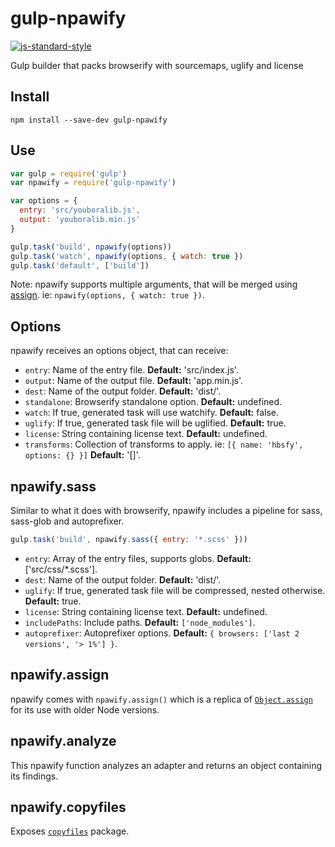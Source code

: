 # gulp-npawify
[![js-standard-style](https://img.shields.io/badge/code%20style-standard-brightgreen.svg)](http://standardjs.com)

Gulp builder that packs browserify with sourcemaps, uglify and license

## Install
```
npm install --save-dev gulp-npawify
```

## Use
```javascript
var gulp = require('gulp')
var npawify = require('gulp-npawify')

var options = {
  entry: 'src/youboralib.js',
  output: 'youboralib.min.js'
}

gulp.task('build', npawify(options))
gulp.task('watch', npawify(options, { watch: true })
gulp.task('default', ['build'])
```

Note: npawify supports multiple arguments, that will be merged using [assign](#npawifyassign). ie: `npawify(options, { watch: true })`.

## Options
npawify receives an options object, that can receive:

* `entry`: Name of the entry file. **Default:** 'src/index.js'.
* `output`: Name of the output file. **Default:** 'app.min.js'.
* `dest`: Name of the output folder. **Default:** 'dist/'.
* `standalone`: Browserify standalone option. **Default:** undefined.
* `watch`: If true, generated task will use watchify. **Default:** false.
* `uglify`: If true, generated task file will be uglified. **Default:** true.
* `license`: String containing license text. **Default:** undefined.
* `transforms`: Collection of transforms to apply. ie: `[{ name: 'hbsfy', options: {} }]` **Default:** '[]'.

## npawify.sass
Similar to what it does with browserify, npawify includes a pipeline for sass, sass-glob and autoprefixer.

```js
gulp.task('build', npawify.sass({ entry: '*.scss' }))
```

* `entry`: Array of the entry files, supports globs. **Default:** ['src/css/*.scss'].
* `dest`: Name of the output folder. **Default:** 'dist/'.
* `uglify`: If true, generated task file will be compressed, nested otherwise. **Default:** true.
* `license`: String containing license text. **Default:** undefined.
* `includePaths`: Include paths.  **Default:**  `['node_modules']`.
* `autoprefixer`: Autoprefixer options.  **Default:**  `{ browsers: ['last 2 versions', '> 1%'] }`.

## npawify.assign
npawify comes with `npawify.assign()` which is a replica of
[`Object.assign`](https://developer.mozilla.org/en/docs/Web/JavaScript/Reference/Global_Objects/Object/assign)
 for its use with older Node versions.

## npawify.analyze
This npawify function analyzes an adapter and returns an object containing its findings.

## npawify.copyfiles
Exposes [`copyfiles`](https://www.npmjs.com/package/copyfiles) package.
